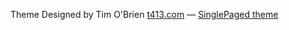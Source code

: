 

Theme Designed by Tim O'Brien [t413.com](http://t413.com/)
&mdash;
[SinglePaged theme](https://github.com/t413/SinglePaged)
